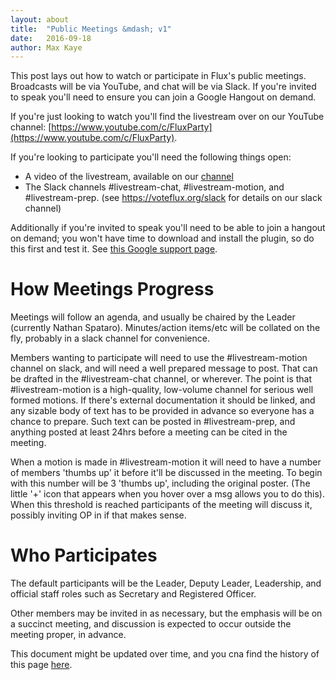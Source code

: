 ```yaml
---
layout: about
title:  "Public Meetings &mdash; v1"
date:   2016-09-18
author: Max Kaye
---
```


This post lays out how to watch or participate in Flux's public meetings. Broadcasts will be via YouTube, and chat will be via Slack.
If you're invited to speak you'll need to ensure you can join a Google Hangout on demand.

If you're just looking to watch you'll find the livestream over on our YouTube channel: [https://www.youtube.com/c/FluxParty](https://www.youtube.com/c/FluxParty).

If you're looking to participate you'll need the following things open:

* A video of the livestream, available on our [channel](https://www.youtube.com/c/FluxParty)
* The Slack channels #livestream-chat, #livestream-motion, and #livestream-prep. (see https://voteflux.org/slack for details on our slack channel)

Additionally if you're invited to speak you'll need to be able to join a hangout on demand; you won't have time to download and install the plugin, so do this first and test it. 
See [this Google support page](https://support.google.com/hangouts/answer/2944865?co=GENIE.Platform%3DDesktop&hl=en).

# How Meetings Progress

Meetings will follow an agenda, and usually be chaired by the Leader (currently Nathan Spataro).
Minutes/action items/etc will be collated on the fly, probably in a slack channel for convenience.

Members wanting to participate will need to use the #livestream-motion channel on slack, and will need a well prepared message to post.
That can be drafted in the #livestream-chat channel, or wherever. The point is that #livestream-motion is a high-quality, low-volume channel for serious well formed motions. 
If there's external documentation it should be linked, and any sizable body of text has to be provided in advance so everyone has a chance to prepare.
Such text can be posted in #livestream-prep, and anything posted at least 24hrs before a meeting can be cited in the meeting.

When a motion is made in #livestream-motion it will need to have a number of members 'thumbs up' it before it'll be discussed in the meeting.
To begin with this number will be 3 'thumbs up', including the original poster.
(The little '+' icon that appears when you hover over a msg allows you to do this).
When this threshold is reached participants of the meeting will discuss it, possibly inviting OP in if that makes sense.

# Who Participates

The default participants will be the Leader, Deputy Leader, Leadership, and official staff roles such as Secretary and Registered Officer.

Other members may be invited in as necessary, but the emphasis will be on a succinct meeting, and discussion is expected to occur outside the meeting proper, in advance.

This document might be updated over time, and you cna find the history of this page [here](https://github.com/voteflux/vote-flux-v2/commits/master/_posts/2016-09-18-public-meetings-v1.md).


